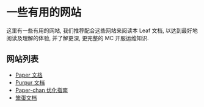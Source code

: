 # 一些有用的网站
这里有一些有用的网站, 我们推荐配合这些网站来阅读本 Leaf 文档, 以达到最好地阅读及理解的体验, 并了解更深, 更完整的 MC 开服运维知识.

## 网站列表
- [Paper 文档](https://docs.papermc.io/paper)
- [Purpur 文档](https://purpurmc.org/docs/purpur/)
- [Paper-chan 优化指南](https://paper-chan.moe/paper-optimization/)
- [笨蛋文档](https://nitwikit.yizhan.wiki/)
